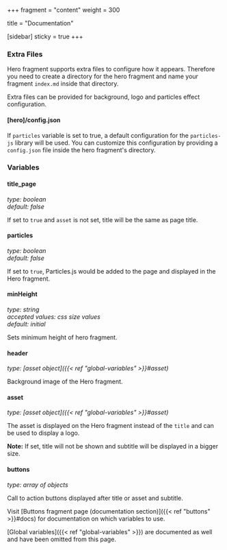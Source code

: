 +++
fragment = "content"
weight = 300

title = "Documentation"

[sidebar]
  sticky = true
+++

### Extra Files

Hero fragment supports extra files to configure how it appears. Therefore you need
to create a directory for the hero fragment and name your fragment `index.md` inside that directory.

Extra files can be provided for background, logo and particles effect configuration.

#### [hero]/config.json

If `particles` variable is set to true, a default configuration for the `particles-js` library
will be used. You can customize this configuration by providing a `config.json` file
inside the hero fragment's directory.

### Variables

#### title_page
*type: boolean*  
*default: false*

If set to `true` and `asset` is not set, title will be the same as page title.

#### particles
*type: boolean*  
*default: false*

If set to `true`, Particles.js would be added to the page and displayed in the Hero fragment. 

#### minHeight
*type: string*  
*accepted values: css size values*  
*default: initial*

Sets minimum height of hero fragment.

#### header
*type: [asset object]({{< ref "global-variables" >}}#asset)*

Background image of the Hero fragment.

#### asset
*type: [asset object]({{< ref "global-variables" >}}#asset)*

The asset is displayed on the Hero fragment instead of the `title` and can be used to display a logo. 

**Note:** If set, title will not be shown and subtitle will be displayed in a bigger size.

#### buttons
*type: array of objects*

Call to action buttons displayed after title or asset and subtitle. 

Visit [Buttons fragment page (documentation section)]({{< ref "buttons" >}}#docs) for documentation on which variables to use.

[Global variables]({{< ref "global-variables" >}}) are documented as well and have been omitted from this page.
